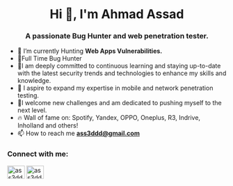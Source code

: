 <h1 align="center">Hi 👋, I'm Ahmad Assad</h1>
<h3 align="center">A passionate Bug Hunter and web penetration tester.</h3>

- 🌱 I’m currently Hunting **Web Apps Vulnerabilities.**
- 🌱Full Time Bug Hunter
- 🌱I am deeply committed to continuous learning and staying up-to-date with the latest security trends and technologies to enhance my skills and knowledge.
- 🌱 I aspire to expand my expertise in mobile and network penetration testing.
- 🌱I welcome new challenges and am dedicated to pushing myself to the next level.
- 🔥 Wall of fame on: Spotify, Yandex, OPPO, Oneplus, R3, Indrive, Inholland and others!
- 📫 How to reach me **ass3ddd@gmail.com**

<h3 align="left">Connect with me:</h3>
<p align="left">
<a href="https://linkedin.com/in/asaad0x" target="blank"><img align="center" src="https://raw.githubusercontent.com/rahuldkjain/github-profile-readme-generator/master/src/images/icons/Social/linked-in-alt.svg" alt="ass3ddd" height="30" width="40" /></a>
<a href="https://fb.com/asaad0x" target="blank"><img align="center" src="https://raw.githubusercontent.com/rahuldkjain/github-profile-readme-generator/master/src/images/icons/Social/facebook.svg" alt="ass3ddd" height="30" width="40" /></a>
</p>
